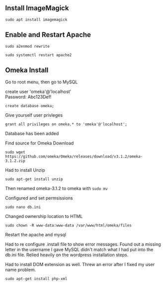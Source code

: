 ## Install ImageMagick

```
sudo apt install imagemagick
```

## Enable and Restart Apache

```
sudo a2enmod rewrite

sudo systemctl restart apache2
```
## Omeka Install

Go to root menu, then go to MySQL

create user 'omeka'@'localhost'  
Password: Abc123Def!

```
create database omeka;
```

Give yourself user privleges

```
grant all privileges on omeka.* to 'omeka'@'localhost';
```
Database has been added

Find source for Omeka Download

```
sudo wget https://github.com/omeka/Omeka/releases/download/v3.1.2/omeka-3.1.2.zip
```

Had to install Unzip

```
sudo apt-get install unzip
```
Then renamed omeka-3.1.2 to omeka with ```sudo mv``` 

Configured and set permsissions 
```
sudo nano db.ini
```
Changed ownership location to HTML
```
sudo chown -R www-data:www-data /var/www/html/omeka/files
```
Restart the apache and mysql 

Had to re configure .install file to show error messages. Found out a missing letter in the username I gave MySQL didn't match what I had put into the db.ini file.
Relied heavily on the wordpress installation steps.

Had to install DOM extension as well. Threw an error after I fixed my user name problem. 
```
sudo apt-get install php-xml
```





